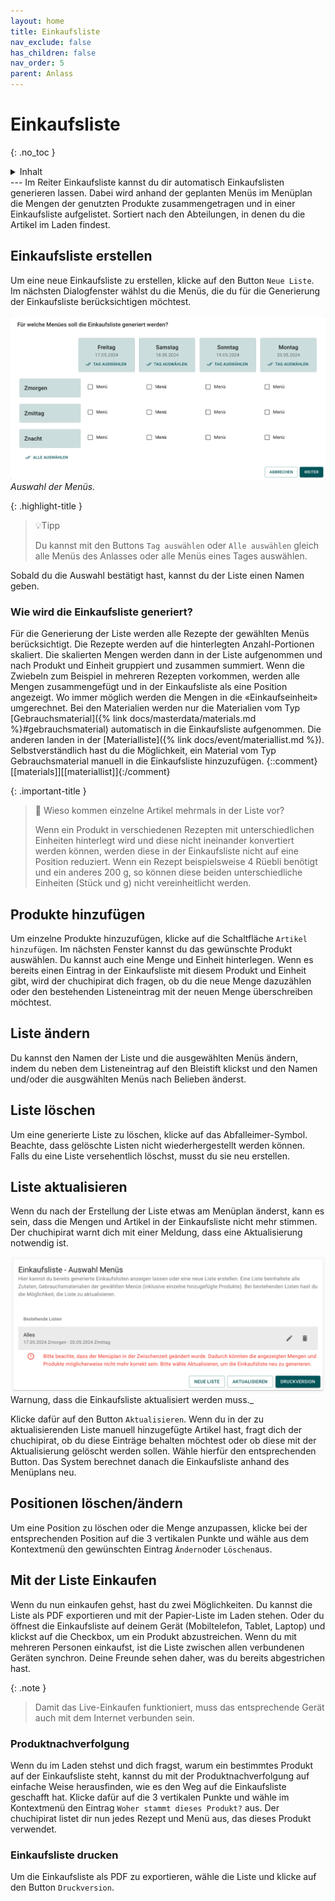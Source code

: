 ```yaml
---
layout: home
title: Einkaufsliste
nav_exclude: false
has_children: false
nav_order: 5
parent: Anlass
---
```

# Einkaufsliste
{: .no_toc }

<details markdown="block">
  <summary>
    Inhalt
  </summary>
  {: .text-delta }
- TOC
{:toc}
</details>
---
Im Reiter Einkaufsliste kannst du dir automatisch Einkaufslisten generieren lassen. Dabei wird anhand der geplanten Menüs im Menüplan die Mengen der genutzten Produkte zusammengetragen und in einer Einkaufsliste aufgelistet. Sortiert nach den Abteilungen, in denen du die Artikel im Laden findest.

## Einkaufsliste erstellen
Um eine neue Einkaufsliste zu erstellen, klicke auf den Button `Neue Liste`. Im nächsten Dialogfenster wählst du die Menüs, die du für die Generierung der Einkaufsliste berücksichtigen möchtest.

![Menüauswahl für die Erstellung einer Einkaufsliste](https://github.com/chuchipirat/chuchipirat.github.io/blob/main/docs/event/_images/shoppingList_choose_menue.png?raw=true)
_Auswahl der Menüs._

{: .highlight-title }
> 💡Tipp
> 
> Du kannst mit den Buttons `Tag auswählen` oder `Alle auswählen` gleich alle Menüs des Anlasses oder alle Menüs eines Tages auswählen. 

Sobald du die Auswahl bestätigt hast, kannst du der Liste einen Namen geben.

### Wie wird die Einkaufsliste generiert?
Für die Generierung der Liste werden alle Rezepte der gewählten Menüs berücksichtigt. Die Rezepte werden auf die hinterlegten Anzahl-Portionen skaliert. Die skalierten Mengen werden dann in der Liste aufgenommen und nach Produkt und Einheit gruppiert und zusammen summiert. Wenn die Zwiebeln zum Beispiel in mehreren Rezepten vorkommen, werden alle Mengen zusammengefügt und in der Einkaufsliste als eine Position angezeigt. Wo immer möglich werden die Mengen in die «Einkaufseinheit» umgerechnet.
Bei den Materialien werden nur die Materialien vom Typ [Gebrauchsmaterial]({% link docs/masterdata/materials.md %}#gebrauchsmaterial) automatisch in die Einkaufsliste aufgenommen. Die anderen landen in der [Materialliste]({% link docs/event/materiallist.md %}). Selbstverständlich hast du die Möglichkeit, ein Material vom Typ Gebrauchsmaterial manuell in die Einkaufsliste hinzuzufügen.
  {::comment}[[materials]][[materiallist]]{:/comment}

{: .important-title } 
> 🧐 Wieso kommen einzelne Artikel mehrmals in der Liste vor? 
> 
> Wenn ein Produkt in verschiedenen Rezepten mit unterschiedlichen Einheiten hinterlegt wird und diese nicht ineinander konvertiert werden können, werden diese in der Einkaufsliste nicht auf eine Position reduziert. Wenn ein Rezept beispielsweise 4 Rüebli benötigt und ein anderes 200 g, so können diese beiden unterschiedliche Einheiten (Stück und g) nicht vereinheitlicht werden.

## Produkte hinzufügen
Um einzelne Produkte hinzuzufügen, klicke auf die Schaltfläche `Artikel hinzufügen`. Im nächsten Fenster kannst du das gewünschte Produkt auswählen. Du kannst auch eine Menge und Einheit hinterlegen. Wenn es bereits einen Eintrag in der Einkaufsliste mit diesem Produkt und Einheit gibt, wird der chuchipirat dich fragen, ob du die neue Menge dazuzählen oder den bestehenden Listeneintrag mit der neuen Menge überschreiben möchtest.

## Liste ändern
Du kannst den Namen der Liste und die ausgewählten Menüs ändern, indem du neben dem Listeneintrag auf den Bleistift klickst und den Namen und/oder die ausgwählten Menüs nach Belieben änderst.
## Liste löschen
Um eine generierte Liste zu löschen, klicke auf das Abfalleimer-Symbol. Beachte, dass gelöschte Listen nicht wiederhergestellt werden können. Falls du eine Liste versehentlich löschst, musst du sie neu erstellen.

## Liste aktualisieren
Wenn du nach der Erstellung der Liste etwas am Menüplan änderst, kann es sein, dass die Mengen und Artikel in der Einkaufsliste nicht mehr stimmen. Der chuchipirat warnt dich mit einer Meldung, dass eine Aktualisierung notwendig ist.

![Warnung, dass Einkaufsliste aktualisiert werden muss. ](https://github.com/chuchipirat/chuchipirat.github.io/blob/main/docs/event/_images/shoppingList_refresh_needed.png?raw=true)
Warnung, dass die Einkaufsliste aktualisiert werden muss._

Klicke dafür auf den Button `Aktualisieren`. Wenn du in der zu aktualisierenden Liste manuell hinzugefügte Artikel hast, fragt dich der chuchipirat, ob du diese Einträge behalten möchtest oder ob diese mit der Aktualisierung gelöscht werden sollen. Wähle hierfür den entsprechenden Button. Das System berechnet danach die Einkaufsliste anhand des Menüplans neu.
## Positionen löschen/ändern
Um eine Position zu löschen oder die Menge anzupassen, klicke bei der entsprechenden Position auf die 3 vertikalen Punkte und wähle aus dem Kontextmenü den gewünschten Eintrag `Ändern`oder `Löschen`aus.

## Mit der Liste Einkaufen
Wenn du nun einkaufen gehst, hast du zwei Möglichkeiten. Du kannst die Liste als PDF exportieren und mit der Papier-Liste im Laden stehen. Oder du öffnest die Einkaufsliste auf deinem Gerät (Mobiltelefon, Tablet, Laptop) und klickst auf die Checkbox, um ein Produkt abzustreichen. Wenn du mit mehreren Personen einkaufst, ist die Liste zwischen allen verbundenen Geräten synchron. Deine Freunde sehen daher, was du bereits abgestrichen hast.

{: .note }
> Damit das Live-Einkaufen funktioniert, muss das entsprechende Gerät auch mit dem Internet verbunden sein.

### Produktnachverfolgung
Wenn du im Laden stehst und dich fragst, warum ein bestimmtes Produkt auf der Einkaufsliste steht, kannst du mit der Produktnachverfolgung auf einfache Weise herausfinden, wie es den Weg auf die Einkaufsliste geschafft hat. Klicke dafür auf die 3 vertikalen Punkte und wähle im Kontextmenü den Eintrag `Woher stammt dieses Produkt?` aus. Der chuchipirat listet dir nun jedes Rezept und Menü aus, das dieses Produkt verwendet.

### Einkaufsliste drucken
Um die Einkaufsliste als PDF zu exportieren, wähle die Liste und klicke auf den Button `Druckversion`.